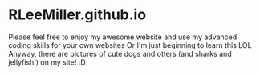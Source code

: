 # RLeeMiller.github.io

Please feel free to enjoy my awesome website and use my advanced coding skills for your own websites
Or I'm just beginning to learn this LOL
Anyway, there are pictures of cute dogs and otters (and sharks and jellyfish!) on my site! :D
